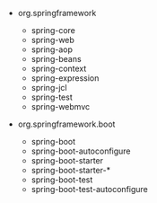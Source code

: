 * org.springframework
    * spring-core
    * spring-web
    * spring-aop
    * spring-beans
    * spring-context
    * spring-expression
    * spring-jcl
    * spring-test
    * spring-webmvc

* org.springframework.boot
    * spring-boot
    * spring-boot-autoconfigure
    * spring-boot-starter
    * spring-boot-starter-*
    * spring-boot-test
    * spring-boot-test-autoconfigure


